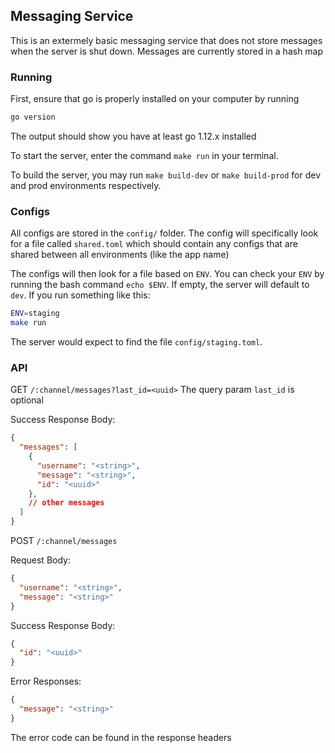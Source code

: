 ## Messaging Service

This is an extermely basic messaging service that does not store messages when the server is shut down.
Messages are currently stored in a hash map


### Running

First, ensure that go is properly installed on your computer by running

```bash
go version
```

The output should show you have at least go 1.12.x installed

To start the server, enter the command `make run` in your terminal.

To build the server, you may run `make build-dev` or `make build-prod` for dev and prod environments respectively.


### Configs
All configs are stored in the `config/` folder. The config will specifically look for a file called `shared.toml` which
should contain any configs that are shared between all environments (like the app name)

The configs will then look for a file based on `ENV`. You can check your `ENV` by running the bash command `echo $ENV`. If empty,
the server will default to `dev`. If you run something like this:
```bash
ENV=staging
make run
```
The server would expect to find the file `config/staging.toml`.


### API

GET `/:channel/messages?last_id=<uuid>`
The query param `last_id` is optional

Success Response Body:
```json
{
  "messages": [
    {
      "username": "<string>",
      "message": "<string>",
      "id": "<uuid>"
    },
    // other messages
  ]
}
```


POST `/:channel/messages`

Request Body:
```json
{
  "username": "<string>",
  "message": "<string>"
}
```

Success Response Body:
```json
{
  "id": "<uuid>"
}
```

Error Responses:
```json
{
  "message": "<string>"
}
```
The error code can be found in the response headers
